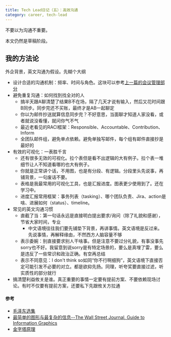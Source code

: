 ```yaml
---
title: Tech Lead日记（五）：高效沟通
category: career, tech-lead
---
```


不要以为沟通不重要。

<Summary WIP>本文仍然是草稿阶段。

## 我的方法论

外企背景，英文沟通为假设。先糊个大纲

* 设计合适的沟通机制：频率、时间与角色。这块可以参考[上一篇的会议管理部分][My Tech Lead journey IV]
* 避免重复沟通：如何找到找全对的人
  * 搞半天跟A聊清楚了结果B不在场，隔了几天才说有输入，然后又花时间跟B同步。同步完还不买账，最终才是AB一起聊定
  * 你以为邮件抄送就算信息同步完？不好意思，当面聊才知道人家没看，或者就说没看懂，就问你气不气
  * 最近老看见的RACI框架：Responsible、Accountable、Contribution、Inform
  * 全团队邮件组，避免单点依赖。避免单独写邮件，每个组有邮件直接抄是最好的
* 有效的可视化：一表胜千言
  * 还有很多无效的可视化。拉个表但是看不出逻辑的大有例子。拉个表一堆细节让人不知道看哪的也大有例子。
  * 你就是正常讲个话，不用图，也是有分段、有逻辑。分段里头先说事，再铺背景，一句废话不要。
  * 表格是我最常用的可视化工具，也是汇报进度。图表更少使用到了。还在学习中。
  * 进度汇报常用框架：事务列表（tasking）、哪个团队负责、Jira、action是啥、进展如何（status）、timeline。
* 常见的英文沟通习惯
  * 直截了当：第一句话永远是直接明白提出要求/询问（除了礼貌和感谢），节省大家时间，专业
    * 中文语境往往我们要先铺垫下背景，再讲事情。英文语境是反过来。先说事情，再解释缘由，不然西方人脑容量不够
  * 表示委婉：别直接要求别人干啥事。但是注意不要过分礼貌，有事没事先sorry也不好。我留意到说sorry是有特定场景的，要么是真埋了雷，要么是违反了一些常识和政治正确。有空再总结
  * 表示不同意见：I don't think so如同“你不行啊细狗”，英文语境下直接否定可能引发不必要的对立。都是欲抑先扬。同理，听夸奖要直接过滤，听实质性的部分就行
* 搞清楚利益攸关是谁。真正重要的事情一定要有提前方案、不要依赖现场讨论。有时不仅要有提前方案，还要私下先跟攸关方拉通

#### 参考

* [毛泽东选集](https://book.douban.com/subject/1139360/)
* [最简单的图形与最复杂的信息--The Wall Street Journal, Guide to Information Graphics](https://book.douban.com/subject/25755879/)
* [金字塔原理](https://book.douban.com/subject/33391219/)

[My Tech Lead journey IV]: https://ethan.thoughtworkers.me/#/post/2023-08-05-my-tech-lead-journey-iv

